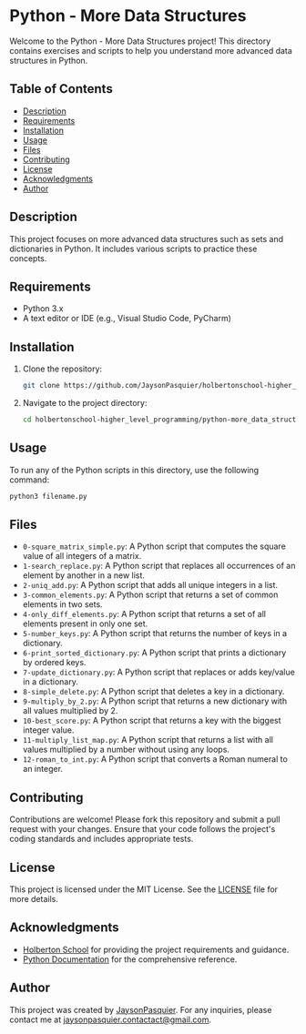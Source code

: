 # Python - More Data Structures

Welcome to the Python - More Data Structures project! This directory contains exercises and scripts to help you understand more advanced data structures in Python.

## Table of Contents
- [Description](#description)
- [Requirements](#requirements)
- [Installation](#installation)
- [Usage](#usage)
- [Files](#files)
- [Contributing](#contributing)
- [License](#license)
- [Acknowledgments](#acknowledgments)
- [Author](#author)

## Description
This project focuses on more advanced data structures such as sets and dictionaries in Python. It includes various scripts to practice these concepts.

## Requirements
- Python 3.x
- A text editor or IDE (e.g., Visual Studio Code, PyCharm)

## Installation
1. Clone the repository:
    ```bash
    git clone https://github.com/JaysonPasquier/holbertonschool-higher_level_programming.git
    ```
2. Navigate to the project directory:
    ```bash
    cd holbertonschool-higher_level_programming/python-more_data_structures
    ```

## Usage
To run any of the Python scripts in this directory, use the following command:
```bash
python3 filename.py
```

## Files
- `0-square_matrix_simple.py`: A Python script that computes the square value of all integers of a matrix.
- `1-search_replace.py`: A Python script that replaces all occurrences of an element by another in a new list.
- `2-uniq_add.py`: A Python script that adds all unique integers in a list.
- `3-common_elements.py`: A Python script that returns a set of common elements in two sets.
- `4-only_diff_elements.py`: A Python script that returns a set of all elements present in only one set.
- `5-number_keys.py`: A Python script that returns the number of keys in a dictionary.
- `6-print_sorted_dictionary.py`: A Python script that prints a dictionary by ordered keys.
- `7-update_dictionary.py`: A Python script that replaces or adds key/value in a dictionary.
- `8-simple_delete.py`: A Python script that deletes a key in a dictionary.
- `9-multiply_by_2.py`: A Python script that returns a new dictionary with all values multiplied by 2.
- `10-best_score.py`: A Python script that returns a key with the biggest integer value.
- `11-multiply_list_map.py`: A Python script that returns a list with all values multiplied by a number without using any loops.
- `12-roman_to_int.py`: A Python script that converts a Roman numeral to an integer.

## Contributing
Contributions are welcome! Please fork this repository and submit a pull request with your changes. Ensure that your code follows the project's coding standards and includes appropriate tests.

## License
This project is licensed under the MIT License. See the [LICENSE](../LICENSE) file for more details.

## Acknowledgments
- [Holberton School](https://www.holbertonschool.com/) for providing the project requirements and guidance.
- [Python Documentation](https://docs.python.org/3/) for the comprehensive reference.

## Author
This project was created by [JaysonPasquier](https://github.com/JaysonPasquier).
For any inquiries, please contact me at jaysonpasquier.contactact@gmail.com.